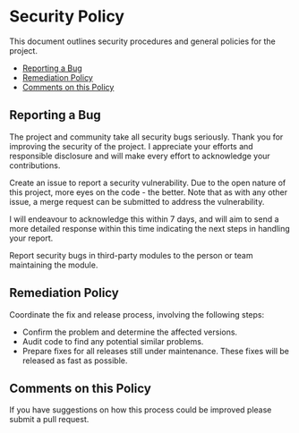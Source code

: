 # Security Policy

This document outlines security procedures and general policies for the project.

* [Reporting a Bug](#reporting-a-bug)
* [Remediation Policy](#disclosure-policy)
* [Comments on this Policy](#comments-on-this-policy)

## Reporting a Bug

The project and community take all security bugs seriously.
Thank you for improving the security of the project. I appreciate your efforts and
responsible disclosure and will make every effort to acknowledge your
contributions.

Create an issue to report a security vulnerability. Due to the open nature
of this project, more eyes on the code - the better. Note that as with any
other issue, a merge request can be submitted to address the vulnerability.

I will endeavour to acknowledge this within 7 days, and will aim to send a
more detailed response within this time indicating the next steps in handling
your report.

Report security bugs in third-party modules to the person or team maintaining
the module.

## Remediation Policy

 Coordinate the fix and release process, involving the following steps:

* Confirm the problem and determine the affected versions.
* Audit code to find any potential similar problems.
* Prepare fixes for all releases still under maintenance. These fixes will be
	   released as fast as possible.

## Comments on this Policy

If you have suggestions on how this process could be improved please submit a
pull request.
